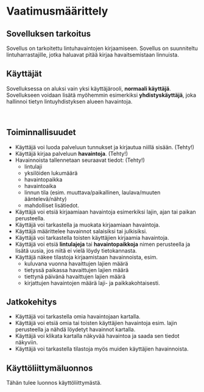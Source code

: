 # Vaatimusmäärittely

## Sovelluksen tarkoitus

Sovellus on tarkoitettu lintuhavaintojen kirjaamiseen. Sovellus on suunniteltu lintuharrastajille, jotka haluavat pitää kirjaa havaitsemistaan linnuista.
<br/>


## Käyttäjät
Sovelluksessa on aluksi vain yksi käyttäjärooli, **normaali käyttäjä**. Sovellukseen voidaan lisätä myöhemmin esimerkiksi **yhdistyskäyttäjä**, joka hallinnoi tietyn lintuyhdistyksen alueen havaintoja.

<br/>


## Toiminnallisuudet

- Käyttäjä voi luoda palveluun tunnukset ja kirjautua niillä sisään. (Tehty!)
- Käyttäjä kirjaa palveluun **havaintoja**. (Tehty!)
- Havainnoista tallennetaan seuraavat tiedot: (Tehty!)
    - lintulaji
    - yksilöiden lukumäärä
    - havaintopaikka
    - havaintoaika
    - linnun tila (esim. muuttava/paikallinen, laulava/muuten ääntelevä/nähty)
    - mahdolliset lisätiedot.
- Käyttäjä voi etsiä kirjaamiaan havaintoja esimerkiksi lajin, ajan tai paikan perusteella.
- Käyttäjä voi tarkastella ja muokata kirjaamiaan havaintoja.
- Käyttäjä määrittelee havainnot salaisiksi tai julkisiksi. 
- Käyttäjä voi tarkastella toisten käyttäjien kirjaamia havaintoja.
- Käyttäjä voi etsiä **lintulajeja** tai **havaintopaikkoja** nimen perusteella ja lisätä uusia, jos niitä ei vielä löydy tietokannasta.
- Käyttäjä näkee tilastoja kirjaamistaan havainnoista, esim.
    - kuluvana vuonna havaittujen lajien määrä
    - tietyssä paikassa havaittujen lajien määrä
    - tiettynä päivänä havaittujen lajien määrä
    - kirjattujen havaintojen määrä laji- ja paikkakohtaisesti.


## Jatkokehitys

- Käyttäjä voi tarkastella omia havaintojaan kartalla.
- Käyttäjä voi etsiä omia tai toisten käyttäjien havaintoja esim. lajin perusteella ja nähdä löydetyt havainnot kartalla.
- Käyttäjä voi klikata kartalla näkyvää havaintoa ja saada sen tiedot näkyviin.
- Käyttäjä voi tarkastella tilastoja myös muiden käyttäjien havainnoista.



## Käyttöliittymäluonnos

Tähän tulee luonnos käyttöliittymästä.
<br/>